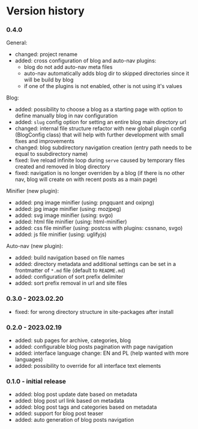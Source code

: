# Version history

### 0.4.0

General:

- changed: project rename
- added: cross configuration of blog and auto-nav plugins:
  - blog do not add auto-nav meta files
  - auto-nav automatically adds blog dir to skipped directories since it will be build by blog
  - if one of the plugins is not enabled, other is not using it's values

Blog:

- added: possibility to choose a blog as a starting page with option to define manually blog in nav configuration
- added: `slug` config option for setting an entire blog main directory url
- changed: internal file structure refactor with new global plugin config (BlogConfig class) that will help with further development with small fixes and improvements
- changed: blog subdirectory navigation creation (entry path needs to be equal to ssubdirectory name)
- fixed: live reload infinite loop during `serve` caused by temporary files created and removed in blog directory
- fixed: navigation is no longer overriden by a blog (if there is no other nav, blog will create on with recent posts as a main page)

Minifier (new plugin):

- added: png image minifier (using: pngquant and oxipng)
- added: jpg image minifier (using: mozjpeg)
- added: svg image minifier (using: svgo)
- added: html file minifier (using: html-minifier)
- added: css file minifier (using: postcss with plugins: cssnano, svgo)
- added: js file minifier (using: uglifyjs)

Auto-nav (new plugin):

- added: build navigation based on file names
- added: directory metadata and additional settings can be set in a frontmatter of `*.md` file (default to `README.md`)
- added: configuration of sort prefix delimiter
- added: sort prefix removal in url and site files

### 0.3.0 - 2023.02.20

- fixed: for wrong directory structure in site-packages after install

### 0.2.0 - 2023.02.19

- added: sub pages for archive, categories, blog
- added: configurable blog posts pagination with page navigation
- added: interface language change: EN and PL (help wanted with more languages)
- added: possibility to override for all interface text elements

### 0.1.0 - initial release

- added: blog post update date based on metadata
- added: blog post url link based on metadata
- added: blog post tags and categories based on metadata
- added: support for blog post teaser
- added: auto generation of blog posts navigation
